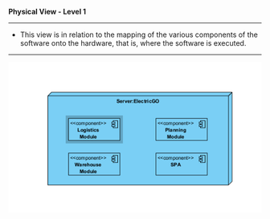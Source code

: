 **Physical View - Level 1**

----

* This view is in relation to the mapping of the various components of the software onto the hardware, that is, where the software is executed.

-----

![PV_Level1.svg](PV_Level1.PNG)
